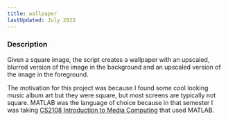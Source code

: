 ```yaml
---
title: wallpaper
lastUpdated: July 2023
---
```


### Description

Given a square image, the script creates a wallpaper with an upscaled, blurred version of the image in the background and an upscaled version of the image in the foreground.

The motivation for this project was because I found some cool looking music album art but they were square, but most screens are typically not square. MATLAB was the language of choice because in that semester I was taking [CS2108 Introduction to Media Computing](https://nusmods.com/courses/CS2108/introduction-to-media-computing) that used MATLAB.
